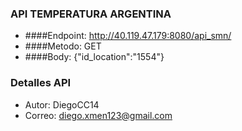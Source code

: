 ### API TEMPERATURA ARGENTINA

- ####Endpoint: <a>http://40.119.47.179:8080/api_smn/</a>
- ####Metodo: GET
- ####Body: {"id_location":"1554"}

### Detalles API
- Autor: DiegoCC14
- Correo: diego.xmen123@gmail.com
